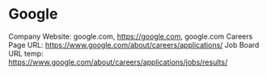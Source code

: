 # Google

Company Website: google.com, https://google.com, google.com
Careers Page URL: https://www.google.com/about/careers/applications/
Job Board URL temp: https://www.google.com/about/careers/applications/jobs/results/